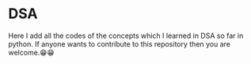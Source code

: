 # DSA
Here I add all the codes of the concepts which I learned in DSA so far in python. If anyone wants to contribute to this repository then you are welcome.😁😁


